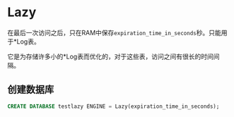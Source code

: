 # Lazy

在最后一次访问之后，只在RAM中保存`expiration_time_in_seconds`秒。只能用于*Log表。

它是为存储许多小的*Log表而优化的，对于这些表，访问之间有很长的时间间隔。

## 创建数据库[](https://clickhouse.com/docs/zh/engines/database-engines/lazy#creating-a-database)

```sql
CREATE DATABASE testlazy ENGINE = Lazy(expiration_time_in_seconds);
```